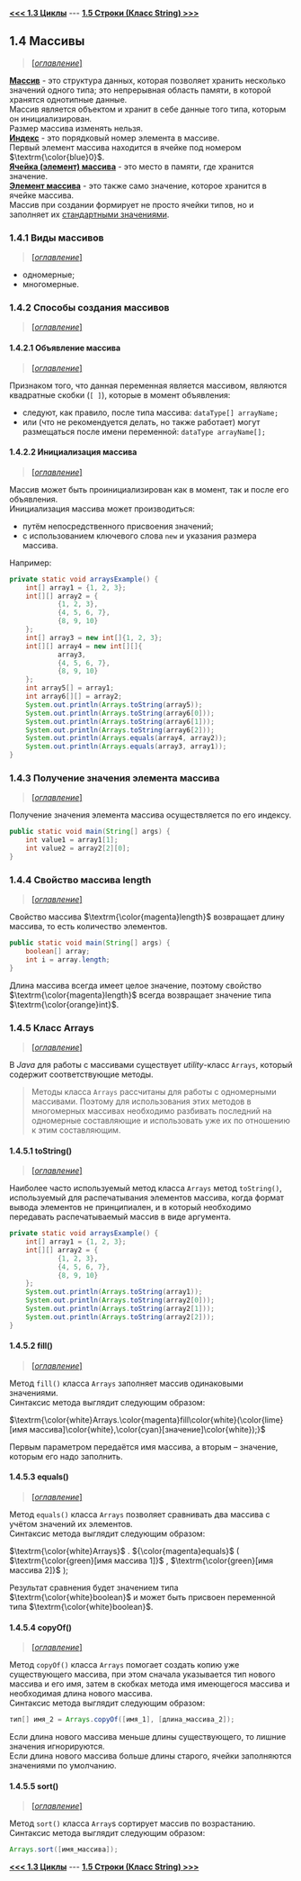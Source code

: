 [**<<< 1.3 Циклы**](/conspect/01_03.md/#13-циклы) ---
[**1.5 Строки (Класс String) >>>**](/conspect/01_05.md/#15-строки-класс-string)

## 1.4 Массивы

> [[_оглавление_]](../README.md/#14-массивы)

[**Массив**](/conspect/definitions.md/#м) - это структура данных, которая позволяет хранить несколько значений одного
типа; это непрерывная область памяти, в которой хранятся однотипные данные.  
Массив является объектом и хранит в себе данные того типа, которым он инициализирован.  
Размер массива изменять нельзя.  
[**Индекс**](/conspect/definitions.md/#и) - это порядковый номер элемента в массиве.  
Первый элемент массива находится в ячейке под номером $\textrm{\color{blue}0}$.  
[**Ячейка (элемент) массива**](/conspect/definitions.md/#я) - это место в памяти, где хранится значение.  
[**Элемент массива**](/conspect/definitions.md/#э) - это также само значение, которое хранится в ячейке массива.  
Массив при создании формирует не просто ячейки типов, но и заполняет
их [стандартными значениями](/conspect/01_01.md/#113-значения-переменных-по-умолчанию).

### 1.4.1 Виды массивов

> [[_оглавление_]](../README.md/#14-массивы)

- одномерные;
- многомерные.

### 1.4.2 Способы создания массивов

> [[_оглавление_]](../README.md/#14-массивы)

#### 1.4.2.1 Объявление массива

> [[_оглавление_]](../README.md/#14-массивы)

Признаком того, что данная переменная является массивом, являются квадратные скобки (`[ ]`), которые в момент
объявления:

* следуют, как правило, после типа массива: `dataType[] arrayName;`
* или (что не рекомендуется делать, но также работает) могут размещаться после имени переменной: `dataType arrayName[];`

#### 1.4.2.2 Инициализация массива

> [[_оглавление_]](../README.md/#14-массивы)

Массив может быть проинициализирован как в момент, так и после его объявления.  
Инициализация массива может производиться:

- путём непосредственного присвоения значений;
- с использованием ключевого слова `new` и указания размера массива.

Например:

```java
private static void arraysExample() {
    int[] array1 = {1, 2, 3};
    int[][] array2 = {
            {1, 2, 3},
            {4, 5, 6, 7},
            {8, 9, 10}
    };
    int[] array3 = new int[]{1, 2, 3};
    int[][] array4 = new int[][]{
            array3,
            {4, 5, 6, 7},
            {8, 9, 10}
    };
    int array5[] = array1;
    int array6[][] = array2;
    System.out.println(Arrays.toString(array5));
    System.out.println(Arrays.toString(array6[0]));
    System.out.println(Arrays.toString(array6[1]));
    System.out.println(Arrays.toString(array6[2]));
    System.out.println(Arrays.equals(array4, array2));
    System.out.println(Arrays.equals(array3, array1));
}
```

### 1.4.3 Получение значения элемента массива

> [[_оглавление_]](../README.md/#14-массивы)

Получение значения элемента массива осуществляется по его индексу.

```java
public static void main(String[] args) {
    int value1 = array1[1];
    int value2 = array2[2][0];
}
```

### 1.4.4 Свойство массива length

> [[_оглавление_]](../README.md/#14-массивы)

Свойство массива $\textrm{\color{magenta}length}$ возвращает длину массива, то есть количество элементов.

```java
public static void main(String[] args) {
    boolean[] array;
    int i = array.length;
}
```

Длина массива всегда имеет целое значение, поэтому свойство $\textrm{\color{magenta}length}$ всегда возвращает значение
типа $\textrm{\color{orange}int}$.

### 1.4.5 Класс Arrays

> [[_оглавление_]](../README.md/#14-массивы)

В _Java_ для работы с массивами существует _utility_-класс `Arrays`, который содержит соответствующие методы.

> Методы класса `Arrays` рассчитаны для работы с одномерными массивами. Поэтому для использования этих методов в
> многомерных массивах необходимо разбивать последний на одномерные составляющие и использовать уже их по отношению к
> этим составляющим.

#### 1.4.5.1 toString()

> [[_оглавление_]](../README.md/#14-массивы)

Наиболее часто используемый метод класса `Arrays` метод `toString()`, используемый для распечатывания элементов массива,
когда формат вывода элементов не принципиален, и в который необходимо передавать распечатываемый массив в виде
аргумента.

```java
private static void arraysExample() {
    int[] array1 = {1, 2, 3};
    int[][] array2 = {
            {1, 2, 3},
            {4, 5, 6, 7},
            {8, 9, 10}
    };
    System.out.println(Arrays.toString(array1));
    System.out.println(Arrays.toString(array2[0]));
    System.out.println(Arrays.toString(array2[1]));
    System.out.println(Arrays.toString(array2[2]));
}
```

#### 1.4.5.2 fill()

> [[_оглавление_]](../README.md/#14-массивы)

Метод `fill()` класса `Arrays` заполняет массив одинаковыми значениями.  
Синтаксис метода выглядит следующим образом:

$\textrm{\color{white}Arrays.\color{magenta}fill\color{white}(\color{lime}[имя массива]\color{white},\color{cyan}[значение]\color{white});}$

Первым параметром передаётся имя массива, а вторым – значение, которым его надо заполнить.

#### 1.4.5.3 equals()

> [[_оглавление_]](../README.md/#14-массивы)

Метод `equals()` класса `Arrays` позволяет сравнивать два массива с учётом значений их элементов.  
Синтаксис метода выглядит следующим образом:

$\textrm{\color{white}Arrays}$ . ${\color{magenta}equals}$ ( $\textrm{\color{green}[имя массива 1]}$ ,
$\textrm{\color{green}[имя массива 2]}$ );

Результат сравнения будет значением типа $\textrm{\color{white}boolean}$ и может быть присвоен переменной типа
$\textrm{\color{white}boolean}$.

#### 1.4.5.4 copyOf()

> [[_оглавление_]](../README.md/#14-массивы)

Метод `copyOf()` класса `Arrays` помогает создать копию уже существующего массива, при этом сначала указывается тип
нового массива и его имя, затем в скобках метода имя имеющегося массива и необходимая длина нового массива.  
Синтаксис метода выглядит следующим образом:

```java
тип[] имя_2 = Arrays.copyOf([имя_1], [длина_массива_2]);
```  

Если длина нового массива меньше длины существующего, то лишние значения игнорируются.  
Если длина нового массива больше длины старого, ячейки заполняются значениями по умолчанию.

#### 1.4.5.5 sort()

> [[_оглавление_]](../README.md/#14-массивы)

Метод `sort()` класса `Array`s сортирует массив по возрастанию.  
Синтаксис метода выглядит следующим образом:

```java 
Arrays.sort([имя_массива]);
```

[**<<< 1.3 Циклы**](/conspect/01_03.md/#13-циклы) ---
[**1.5 Строки (Класс String) >>>**](/conspect/01_05.md/#15-строки-класс-string)